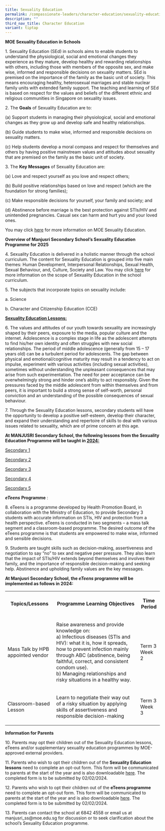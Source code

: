 ```yaml
---
title: Sexuality Education
permalink: /compassionate-leaders/character-education/sexuality-education/
description: ""
third_nav_title: Character Education
variant: tiptap
---
```

<p><strong>MOE Sexuality Education in Schools</strong>
</p>
<p>1. Sexuality Education (SEd) in schools aims to enable students to understand
the physiological, social and emotional changes they experience as they
mature, develop healthy and rewarding relationships with others, including
those with members of the opposite sex, and make wise, informed and responsible
decisions on sexuality matters. SEd is premised on the importance of the
family as the basic unit of society. This means encouraging healthy, heterosexual
marriages and stable nuclear family units with extended family support.
The teaching and learning of SEd is based on respect for the values and
beliefs of the different ethnic and religious communities in Singapore
on sexuality issues.</p>
<p>2. The <strong>Goals</strong> of Sexuality Education are to:</p>
<p>(a) Support students in managing their physiological, social and emotional
changes as they grow up and develop safe and healthy relationships.</p>
<p>(b) Guide students to make wise, informed and responsible decisions on
sexuality matters.</p>
<p>(c) Help students develop a moral compass and respect for themselves and
others by having positive mainstream values and attitudes about sexuality
that are premised on the family as the basic unit of society.</p>
<p>3. The <strong>Key Messages</strong> of Sexuality Education are:</p>
<p>(a) Love and respect yourself as you love and respect others;</p>
<p>(b) Build positive relationships based on love and respect (which are
the foundation for strong families);</p>
<p>(c) Make responsible decisions for yourself, your family and society;
and</p>
<p>(d) Abstinence before marriage is the best protection against STIs/HIV
and unintended pregnancies. Casual sex can harm and hurt you and your loved
ones.</p>
<p>You may click <a href="https://go.gov.sg/moe-sexuality-education" rel="noopener nofollow" target="_blank">here</a> for
more information on MOE Sexuality Education.</p>
<p><strong>Overview of Manjusri Secondary School’s Sexuality Education Programme for 2025</strong>
</p>
<p>4. Sexuality Education is delivered in a holistic manner through the school
curriculum. The content for Sexuality Education is grouped into five main
themes: Human Development, Interpersonal Relationships, Sexual Health,
Sexual Behaviour, and, Culture, Society and Law. You may click <a href="https://go.gov.sg/moe-sexuality-education-scope" rel="noopener nofollow" target="_blank">here</a> for
more information on the scope of Sexuality Education in the school curriculum.</p>
<p>5. The subjects that incorporate topics on sexuality include:</p>
<p>a. Science</p>
<p>b. Character and Citizenship Education (CCE)</p>
<p></p>
<p></p>
<p><strong><u>Sexuality Education Lessons:</u></strong>
</p>
<p>6. The values and attitudes of our youth towards sexuality are increasingly
shaped by their peers, exposure to the media, popular culture and the internet.
Adolescence is a complex stage in life as the adolescent attempts to find
his/her own identity and often struggles with new social relationships.
The period of middle adolescence (generally from 15 – 17 years old) can
be a turbulent period for adolescents. The gap between physical and emotional/cognitive
maturity may result in a tendency to act on impulse, experiment with various
activities (including sexual activities), sometimes without understanding
the unpleasant consequences that may arise from such experimentation. The
need for peer acceptance can be overwhelmingly strong and hinder one’s
ability to act responsibly. Given the pressures faced by the middle adolescent
from within themselves and from peers, it is important to build a strong
sense of self-worth, personal conviction and an understanding of the possible
consequences of sexual behaviour.</p>
<p>7. Through the Sexuality Education lessons, secondary students will have
the opportunity to develop a positive self-esteem, develop their character,
and expand their understanding and repertoire of skills to deal with various
issues related to sexuality, which are of prime concern at this age.</p>
<p><strong>At MANJUSRI Secondary School, the following lessons from the Sexuality Education Programme will be taught in&nbsp;<u>2024:</u></strong>
</p>
<p><a href="/files/SED/2024_Info_on_SEd_for_Sec_1.pdf" rel="noopener noreferrer nofollow" target="_blank">Secondary 1</a>
</p>
<p><a href="/files/SED/2024_Info_on_SEd_for_Sec_2.pdf" rel="noopener noreferrer nofollow" target="_blank">Secondary 2</a>
</p>
<p><a href="/files/SED/2024_Info_on_SEd_for_Sec_3.pdf" rel="noopener noreferrer nofollow" target="_blank">Secondary 3</a>
</p>
<p><a href="/files/SED/2024_Info_on_SEd_for_Sec_4.pdf" rel="noopener noreferrer nofollow" target="_blank">Secondary 4</a>
</p>
<p><a href="/files/SED/2024_Info_on_SEd_for_Sec_5.pdf" rel="noopener noreferrer nofollow" target="_blank">Secondary 5</a>
</p>
<p><strong><em>eTeens</em></strong>&nbsp;<strong>Programme</strong>&nbsp;:</p>
<p>8. eTeens is a programme developed by Health Promotion Board, in collaboration
with the Ministry of Education, to provide Secondary 3 students with accurate
information on STIs, HIV and protection from a health perspective. eTeens
is conducted in two segments – a mass talk segment and a classroom-based
programme. The desired outcome of the eTeens programme is that students
are empowered to make wise, informed and sensible decisions.</p>
<p>9. Students are taught skills such as decision-making, assertiveness and
negotiation to say “no” to sex and negative peer pressure. They also learn
that the impact of STIs/HIV extends beyond themselves and involves their
family, and the importance of responsible decision-making and seeking help.
Abstinence and upholding family values are the key messages.</p>
<p><strong>At Manjusri Secondary School, the&nbsp;<em>eTeens</em>&nbsp;programme will be implemented as follows in 2024:</strong>
</p>
<table style="minWidth: 75px">
<colgroup>
<col>
<col>
<col>
</colgroup>
<tbody>
<tr>
<th rowspan="1" colspan="1">
<p>Topics/Lessons</p>
</th>
<th rowspan="1" colspan="1">
<p>Programme Learning Objectives</p>
</th>
<th rowspan="1" colspan="1">
<p>Time Period</p>
</th>
</tr>
<tr>
<td rowspan="1" colspan="1">
<p>Mass Talk by HPB appointed vendor</p>
</td>
<td rowspan="1" colspan="1">
<p>Raise awareness and provide knowledge on:
<br>a) Infectious diseases (STIs and HIV): what it is, how it spreads, how
to prevent infection mainly through ABC (abstinence, being faithful, correct,
and consistent condom use).
<br>b) Managing relationships and risky situations in a healthy way.
<br>
</p>
</td>
<td rowspan="1" colspan="1">
<p>Term 3
<br>Week 2</p>
</td>
</tr>
<tr>
<td rowspan="1" colspan="1">
<p>Classroom-based Lesson</p>
</td>
<td rowspan="1" colspan="1">
<p>Learn to negotiate their way out of a risky situation by applying skills
of assertiveness and responsible decision-making</p>
</td>
<td rowspan="1" colspan="1">
<p>Term 3
<br>Week 3</p>
</td>
</tr>
</tbody>
</table>
<p><strong>Information for Parents</strong>
</p>
<p>10. Parents may opt their children out of the Sexuality Education lessons,
eTeens and/or supplementary sexuality education programmes by MOE-approved
external providers.</p>
<p>11. Parents who wish to opt their children out of the <strong>Sexuality Education lessons</strong> need
to complete an opt-out form. This form will be communicated to parents
at the start of the year and is also downloadable <a href="/files/SED/SEd_Website_Annex_A.pdf" rel="noopener noreferrer nofollow" target="_blank">here</a>. The completed form
is to be submitted by 02/02/2024.</p>
<p>12. Parents who wish to opt their children out of the <strong>eTeens programme</strong> need
to complete an opt-out form. This form will be communicated to parents
at the start of the year and is also downloadable <a href="/files/SED/SEd_Website_Annex_B.pdf" rel="noopener noreferrer nofollow" target="_blank">here</a>. The completed form
is to be submitted by 02/02/2024.</p>
<p>13. Parents can contact the school at 6842 4558 or email us at manjusri_ss@moe.edu.sg
for discussion or to seek clarification about the school’s Sexuality Education
programme.</p>
<p></p>